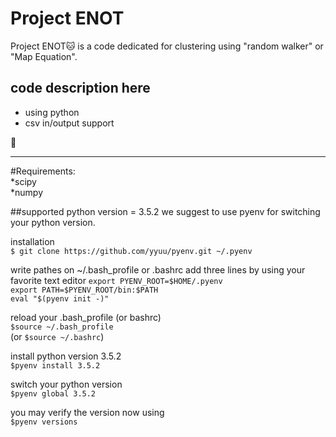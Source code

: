 # Project ENOT #

Project ENOT:cat: is a code
dedicated for clustering using "random walker" or "Map Equation".

## code description here ##
* using python
* csv in/output support

:banana:

-------
#Requirements:  
*scipy  
*numpy  

##supported python version = 3.5.2
we suggest to use pyenv for switching your python version.

installation  
`$ git clone https://github.com/yyuu/pyenv.git ~/.pyenv`

write pathes on ~/.bash_profile or .bashrc
add three lines by using your favorite text editor
`export PYENV_ROOT=$HOME/.pyenv`  
`export PATH=$PYENV_ROOT/bin:$PATH`  
`eval "$(pyenv init -)"`

reload your .bash_profile (or bashrc)  
`$source ~/.bash_profile`  
(or `$source ~/.bashrc`)

install python version 3.5.2  
`$pyenv install 3.5.2`

switch your python version  
`$pyenv global 3.5.2`

you may verify the version now using  
`$pyenv versions`